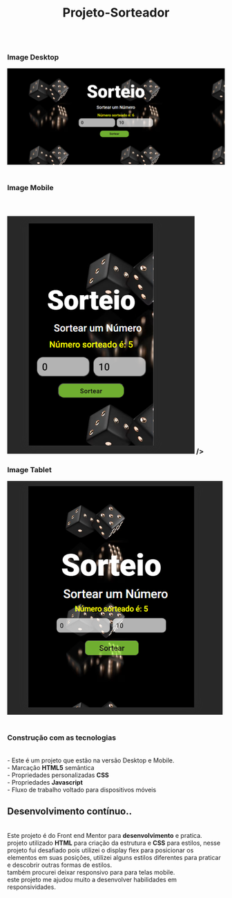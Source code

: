 

 <h1 align="center"> Projeto-Sorteador</h1>
 <br>
 <br>
 <h3>Image Desktop</h3>
 <img src="https://github.com/williadorosario/Projeto-Sorteador/blob/main/assets/image/foto.desktop%20.png?raw=true"/>
 <br>
 <br>
 <h3>Image Mobile</h3>
 <br>
 <h3 align="center"><h3>
 <img src="https://github.com/williadorosario/Projeto-Sorteador/blob/main/assets/image/foto.mobile.png?raw=true" aling="center"> />
  <br>
  <h3>Image Tablet</h3>
 <img aling="center" src="https://github.com/williadorosario/Projeto-Sorteador/blob/main/assets/image/foto.tablet.png?raw=true" />
 <br>
 <br>
 <h3>Construção com as tecnologias </h3>
 <br>
  - Este é um  projeto que estão na versão Desktop e Mobile.
  <br>
 - Marcação <b>HTML5</b> semântica
  <br>
- Propriedades personalizadas <b>CSS</b>
 <br>
 - Propriedades <b>Javascript</b>
 <br>
- Fluxo de trabalho voltado para dispositivos móveis
<br>
<h2>Desenvolvimento contínuo..</h2>
<br>
Este projeto é do Front end Mentor para <b>desenvolvimento</b> e pratica.
<br>
projeto utilizado <b>HTML</b> para criação da estrutura e <b>CSS</b> para estilos, nesse projeto fui desafiado pois utilizei o display flex para posicionar os elementos em suas posições, utilizei alguns estilos diferentes para praticar e descobrir outras formas de estilos.
<br>
também procurei deixar responsivo para para telas mobile.

<br>
este projeto me ajudou muito a desenvolver habilidades em responsividades.
